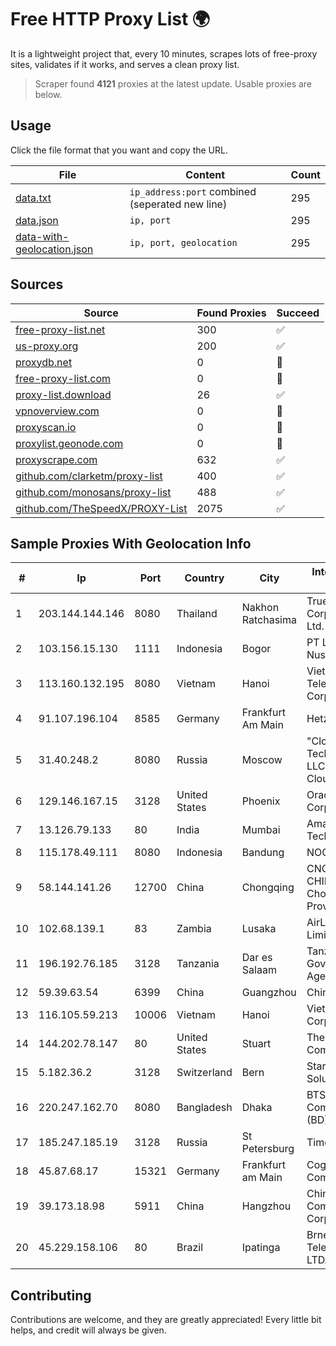 
# Free HTTP Proxy List 🌍

It is a lightweight project that, every 10 minutes, scrapes lots of free-proxy sites, validates if it works, and serves a clean proxy list.


> Scraper found **4121** proxies at the latest update. Usable proxies are below.

## Usage

Click the file format that you want and copy the URL.


|File|Content|Count|
|----|-------|-----|
|[data.txt](https://raw.githubusercontent.com/themiralay/Proxy-List-World/master/data.txt)|`ip_address:port` combined (seperated new line)|295|
|[data.json](https://raw.githubusercontent.com/themiralay/Proxy-List-World/master/data.json)|`ip, port`|295|
|[data-with-geolocation.json](https://raw.githubusercontent.com/themiralay/Proxy-List-World/master/data-with-geolocation.json)|`ip, port, geolocation`|295|

## Sources

|Source|Found Proxies|Succeed|
|------|-------------|-------|
|[free-proxy-list.net](https://free-proxy-list.net)|300|✅|
|[us-proxy.org](https://www.us-proxy.org)|200|✅|
|[proxydb.net](http://proxydb.net)|0|🚫|
|[free-proxy-list.com](https://free-proxy-list.com/?page=&port=&type%5B%5D=http&type%5B%5D=https&up_time=0&search=Search)|0|🚫|
|[proxy-list.download](https://www.proxy-list.download/HTTP)|26|✅|
|[vpnoverview.com](https://vpnoverview.com/privacy/anonymous-browsing/free-proxy-servers)|0|🚫|
|[proxyscan.io](https://www.proxyscan.io)|0|🚫|
|[proxylist.geonode.com](https://proxylist.geonode.com/api/proxy-list?limit=300&page=1&sort_by=lastChecked&sort_type=desc&protocols=http,https)|0|🚫|
|[proxyscrape.com](https://api.proxyscrape.com/v2/?request=displayproxies&protocol=http&timeout=10000&country=all&ssl=all&anonymity=all)|632|✅|
|[github.com/clarketm/proxy-list](https://raw.githubusercontent.com/clarketm/proxy-list/master/proxy-list-raw.txt)|400|✅|
|[github.com/monosans/proxy-list](https://raw.githubusercontent.com/monosans/proxy-list/main/proxies/http.txt)|488|✅|
|[github.com/TheSpeedX/PROXY-List](https://raw.githubusercontent.com/TheSpeedX/PROXY-List/master/http.txt)|2075|✅|


## Sample Proxies With Geolocation Info

|#|Ip|Port|Country|City|Internet Service Provider|
|-|--|----|-------|----|-------------------------|
|1|203.144.144.146|8080|Thailand|Nakhon Ratchasima|True Internet Corporation CO. Ltd.|
|2|103.156.15.130|1111|Indonesia|Bogor|PT Lintas Jaringan Nusantara|
|3|113.160.132.195|8080|Vietnam|Hanoi|VietNam Post and Telecom Corporation|
|4|91.107.196.104|8585|Germany|Frankfurt Am Main|Hetzner Online AG|
|5|31.40.248.2|8080|Russia|Moscow|"Cloud Technologies" LLC trading as Cloud.ru|
|6|129.146.167.15|3128|United States|Phoenix|Oracle Corporation|
|7|13.126.79.133|80|India|Mumbai|Amazon Technologies Inc|
|8|115.178.49.111|8080|Indonesia|Bandung|NOC SIMAYA|
|9|58.144.141.26|12700|China|Chongqing|CNC Group CHINA169 Chongqing Province Network|
|10|102.68.139.1|83|Zambia|Lusaka|AirLink Broadband Limited|
|11|196.192.76.185|3128|Tanzania|Dar es Salaam|Tanzania e-Government Agency|
|12|59.39.63.54|6399|China|Guangzhou|Chinanet|
|13|116.105.59.213|10006|Vietnam|Hanoi|Viettel Corporation|
|14|144.202.78.147|80|United States|Stuart|The Constant Company|
|15|5.182.36.2|3128|Switzerland|Bern|Stark Industries Solutions LTD|
|16|220.247.162.70|8080|Bangladesh|Dhaka|BTS Communications (BD) Ltd|
|17|185.247.185.19|3128|Russia|St Petersburg|TimeWeb Ltd.|
|18|45.87.68.17|15321|Germany|Frankfurt am Main|Cogent Communications|
|19|39.173.18.98|5911|China|Hangzhou|China Mobile Communications Corporation|
|20|45.229.158.106|80|Brazil|Ipatinga|Brnet Telecomunicacoes LTDA - ME|



## Contributing

Contributions are welcome, and they are greatly appreciated! Every
little bit helps, and credit will always be given.

